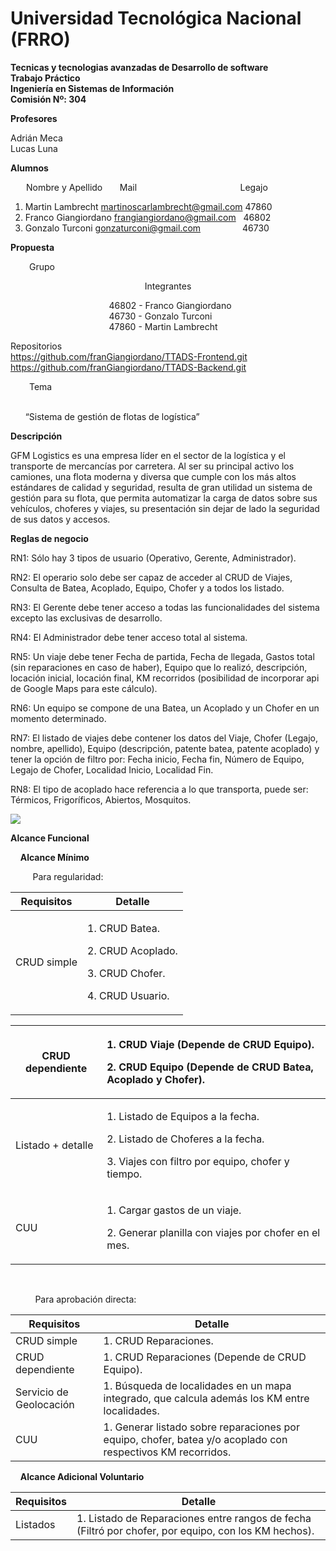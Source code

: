 # Universidad Tecnológica Nacional  (FRRO)
				
**Tecnicas y tecnologias avanzadas de Desarrollo de software**<br>
**Trabajo Práctico**<br>
**Ingeniería en Sistemas de Información**<br>
**Comisión Nº: 304**<br>


**Profesores**

Adrián Meca <br> Lucas Luna

**Alumnos**
<div style="margin-left: 25px;">
  
 Nombre y Apellido </t> &nbsp;&nbsp;&nbsp;&nbsp;&nbsp;&nbsp;Mail &nbsp;&nbsp;&nbsp;&nbsp;&nbsp;&nbsp;&nbsp;&nbsp;&nbsp;&nbsp;&nbsp;&nbsp;&nbsp;&nbsp;&nbsp;&nbsp;&nbsp;&nbsp;&nbsp;&nbsp;&nbsp;&nbsp;&nbsp;&nbsp;&nbsp;&nbsp;&nbsp;&nbsp;&nbsp;&nbsp;&nbsp;&nbsp;&nbsp;&nbsp;&nbsp;&nbsp;&nbsp;&nbsp;&nbsp;&nbsp;&nbsp;Legajo
</div>

1. Martin Lambrecht <martinoscarlambrecht@gmail.com> 47860
1. Franco Giangiordano <frangiangiordano@gmail.com> &nbsp; 46802
1. Gonzalo Turconi <gonzaturconi@gmail.com> &nbsp; &nbsp; &nbsp;&nbsp;&nbsp;&nbsp;&nbsp;&nbsp;&nbsp;&nbsp;&nbsp;&nbsp;&nbsp;&nbsp;46730

<a name="_page2_x72.00_y72.00"></a>**Propuesta**

<div style="margin-left: 30px;">
  <a name="_page2_x72.00_y112.50"></a>Grupo
</div>

<p align="center"> 
  <a name="_page2_x72.00_y172.09"></a>Integrantes<br>
  
  &nbsp;&nbsp;&nbsp;&nbsp;&nbsp;&nbsp;&nbsp;&nbsp;&nbsp;&nbsp;&nbsp;&nbsp;&nbsp;&nbsp;&nbsp;&nbsp;&nbsp;&nbsp;&nbsp;&nbsp;&nbsp;&nbsp;&nbsp;&nbsp;&nbsp;&nbsp;&nbsp;&nbsp;&nbsp;&nbsp;&nbsp;&nbsp;&nbsp;&nbsp;&nbsp;&nbsp;&nbsp;&nbsp;&nbsp;&nbsp;46802 - Franco Giangiordano 
  <br> &nbsp;&nbsp;&nbsp;&nbsp;&nbsp;&nbsp;&nbsp;&nbsp;&nbsp;&nbsp;&nbsp;&nbsp;&nbsp;&nbsp;&nbsp;&nbsp;&nbsp;&nbsp;&nbsp;&nbsp;&nbsp;&nbsp;&nbsp;&nbsp;&nbsp;&nbsp;&nbsp;&nbsp;&nbsp;&nbsp;&nbsp;&nbsp;&nbsp;&nbsp;&nbsp;&nbsp;&nbsp;&nbsp;&nbsp;&nbsp;46730 - Gonzalo Turconi 
  <br> &nbsp;&nbsp;&nbsp;&nbsp;&nbsp;&nbsp;&nbsp;&nbsp;&nbsp;&nbsp;&nbsp;&nbsp;&nbsp;&nbsp;&nbsp;&nbsp;&nbsp;&nbsp;&nbsp;&nbsp;&nbsp;&nbsp;&nbsp;&nbsp;&nbsp;&nbsp;&nbsp;&nbsp;&nbsp;&nbsp;&nbsp;&nbsp;&nbsp;&nbsp;&nbsp;&nbsp;&nbsp;&nbsp;&nbsp;&nbsp;47860 - Martin Lambrecht  
  
  <a name="_page2_x72.00_y303.65"></a>Repositorios<br>
  [https://github.com/franGiangiordano/TTADS-Frontend.git ](https://github.com/franGiangiordano/TTADS-Frontend.git)<https://github.com/franGiangiordano/TTADS-Backend.git>
  
</p>
<div style="margin-left: 30px;">
      <a name="_page2_x72.00_y437.51"></a>Tema
</div>
<br>


&nbsp;&nbsp;&nbsp;&nbsp;&nbsp;&nbsp;“Sistema de gestión de flotas de logística”

<a name="_page2_x72.00_y533.53"></a>**Descripción**

GFM Logistics es una empresa líder en el sector de la logística y el transporte de mercancías por carretera. Al ser su principal activo los camiones, una flota moderna y diversa que cumple con los más altos estándares de calidad y seguridad, resulta de gran utilidad un sistema de gestión para su flota, que permita automatizar la carga de datos sobre sus vehículos, choferes y viajes, su presentación sin dejar de lado la seguridad de sus datos y accesos.

<a name="_page3_x72.00_y72.00"></a>**Reglas de negocio**

RN1: Sólo hay 3 tipos de usuario (Operativo, Gerente, Administrador).

RN2: El operario solo debe ser capaz de acceder al CRUD de Viajes, Consulta de Batea, Acoplado, Equipo, Chofer y a todos los listado.

RN3: El Gerente debe tener acceso a todas las funcionalidades del sistema excepto las exclusivas de desarrollo.

RN4: El Administrador debe tener acceso total al sistema.

RN5: Un viaje debe tener Fecha de partida, Fecha de llegada, Gastos total (sin reparaciones en caso de haber), Equipo que lo realizó, descripción, locación inicial, locación final, KM recorridos (posibilidad de incorporar api de Google Maps para este cálculo).

RN6: Un equipo se compone de una Batea, un Acoplado y un Chofer en un momento determinado.

RN7: El listado de viajes debe contener los datos del Viaje, Chofer (Legajo, nombre, apellido), Equipo (descripción, patente batea, patente acoplado) y tener la opción de filtro por: Fecha inicio, Fecha fin, Número de Equipo, Legajo de Chofer, Localidad Inicio, Localidad Fin.

RN8: El tipo de acoplado hace referencia a lo que transporta, puede ser: Térmicos, Frigoríficos, Abiertos, Mosquitos.

![](Aspose.Words.505997ea-e615-4f41-90a4-e8fe94ef404e.002.jpeg)

<a name="_page4_x72.00_y526.31"></a>**Alcance Funcional**
<br>

&nbsp;&nbsp;&nbsp;&nbsp;<a name="_page4_x72.00_y576.91"></a>**Alcance Mínimo**
<br>

&nbsp;&nbsp;&nbsp;&nbsp;&nbsp;&nbsp;&nbsp;&nbsp;&nbsp;Para regularidad:



|**Requisitos**|**Detalle**|
| - | - |
|CRUD simple|<p>1. CRUD Batea.</p><p>2. CRUD Acoplado.</p><p>3. CRUD Chofer.</p><p>4. CRUD Usuario.</p>|



|CRUD dependiente|<p>1. CRUD Viaje (Depende de CRUD Equipo).</p><p>2. CRUD Equipo (Depende de CRUD Batea, Acoplado y Chofer).</p>|
| - | :- |
|Listado + detalle|<p>1. Listado de Equipos a la fecha.</p><p>2. Listado de Choferes a la fecha.</p><p>3. Viajes con filtro por equipo, chofer y tiempo.</p>|
|CUU|<p>1. Cargar gastos de un viaje.</p><p>2. Generar planilla con viajes por chofer en el mes.</p>|

<br>

&nbsp;&nbsp;&nbsp;&nbsp;&nbsp;&nbsp;&nbsp;&nbsp;&nbsp;
Para aprobación directa:



|**Requisitos**|**Detalle**|
| - | - |
|CRUD simple|1\. CRUD Reparaciones.|
|CRUD dependiente|1\. CRUD Reparaciones (Depende de CRUD Equipo).|
|Servicio de Geolocación|1\. Búsqueda de localidades en un mapa integrado, que calcula además los KM entre localidades.|
|CUU|1\. Generar listado sobre reparaciones por equipo, chofer, batea y/o acoplado con respectivos KM recorridos.|

&nbsp;&nbsp;&nbsp;&nbsp;<a name="_page5_x72.00_y525.77"></a>**Alcance Adicional Voluntario**



|**Requisitos**|**Detalle**|
| - | - |
|Listados|1\. Listado de Reparaciones entre rangos de fecha (Filtró por chofer, por equipo, con los KM hechos).|


